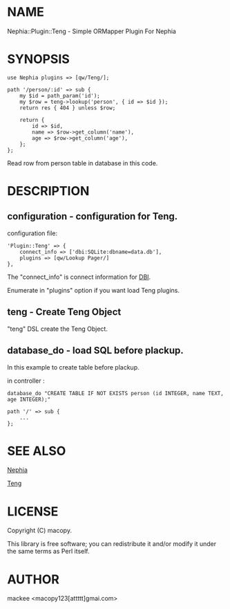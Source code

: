 # NAME

Nephia::Plugin::Teng - Simple ORMapper Plugin For Nephia

# SYNOPSIS

    use Nephia plugins => [qw/Teng/];

    path '/person/:id' => sub {
        my $id = path_param('id');
        my $row = teng->lookup('person', { id => $id });
        return res { 404 } unless $row;

        return {
            id => $id,
            name => $row->get_column('name'),
            age => $row->get_column('age'),
        };
    };

Read row from person table in database in this code.

# DESCRIPTION

## configuration - configuration for Teng.

configuration file:

    'Plugin::Teng' => {
        connect_info => ['dbi:SQLite:dbname=data.db'],
        plugins => [qw/Lookup Pager/]
    },

The "connect\_info" is connect information for [DBI](http://search.cpan.org/perldoc?DBI).

Enumerate in "plugins" option if you want load Teng plugins.

## teng - Create Teng Object

"teng" DSL create the Teng Object.

## database\_do - load SQL before plackup.

In this example to create table before plackup.

in controller :

    database_do "CREATE TABLE IF NOT EXISTS person (id INTEGER, name TEXT, age INTEGER);"

    path '/' => sub {
        ...
    };

# SEE ALSO

[Nephia](http://search.cpan.org/perldoc?Nephia)

[Teng](http://search.cpan.org/perldoc?Teng)

# LICENSE

Copyright (C) macopy.

This library is free software; you can redistribute it and/or modify
it under the same terms as Perl itself.

# AUTHOR

mackee <macopy123\[attttt\]gmai.com>
